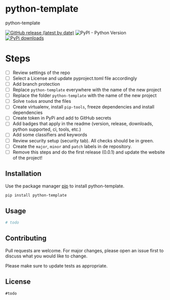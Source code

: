 # python-template

python-template

<!-- todo uncomment this [![PyPI](https://img.shields.io/pypi/v/python-template)](https://pypi.org/project/python-template/)-->
[![GitHub release (latest by date)](https://img.shields.io/github/v/release/w0rmr1d3r/python-template)](https://github.com/w0rmr1d3r/python-template/releases)
![PyPI - Python Version](https://img.shields.io/pypi/pyversions/python-template)
[![PyPi downloads](https://img.shields.io/pypi/dm/python-template?label=PyPi%20downloads)](https://pypistats.org/packages/python-template)

# Steps

- [ ] Review settings of the repo
- [ ] Select a License and update pyproject.toml file accordingly
- [ ] Add branch protection
- [ ] Replace `python-template` everywhere with the name of the new project
- [ ] Replace the folder `python-template` with the name of the new project
- [ ] Solve `todo`s around the files
- [ ] Create virtualenv, install `pip-tools`, freeze dependencies and install dependencies
- [ ] Create token in PyPi and add to GitHub secrets
- [ ] Add badges that apply in the readme (version, release, downloads, python supported, ci, tools, etc.)
- [ ] Add some classifiers and keywords
- [ ] Review security setup (security tab). All checks should be in green.
- [ ] Create the `major`, `minor` and `patch` labels in de repository.
- [ ] Remove this steps and do the first release (0.0.1) and update the website of the project!

## Installation

Use the package manager [pip](https://pip.pypa.io/en/stable/) to install python-template.

```bash
pip install python-template
```

## Usage

```python
# todo
```

## Contributing

Pull requests are welcome. For major changes, please open an issue first
to discuss what you would like to change.

Please make sure to update tests as appropriate.

## License

`#todo`
